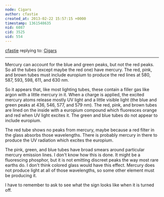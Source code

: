 ```yaml
---
node: Cigars
author: cfastie
created_at: 2013-02-22 15:57:15 +0000
timestamp: 1361548635
nid: 6087
cid: 3525
uid: 554
---
```




[cfastie](../profile/cfastie) replying to: [Cigars](../notes/cfastie/2-21-2013/cigars)

----
Mercury can account for the blue and green peaks, but not the red peaks. So all the tubes (except maybe the red one) have mercury. The red, pink, and brown tubes must include europium to produce the red lines at 580, 587, 593, 598, 611, and 630 nm. 

So it appears that, like most lighting tubes, these contain a filler gas like argon with a little mercury in it. When a charge is applied, the excited mercury atoms release mostly UV light and a little visible light (the blue and green peaks at 436, 546, 577, and 579 nm).  The red, pink, and brown tubes are lined on the inside with a europium compound which fluoresces orange and red when UV light excites it.  The green and blue tubes do not appear to include europium.  

The red tube shows no peaks from mercury, maybe because a red filter in the glass absorbs those wavelengths. There is probably mercury in there to produce the UV radiation which excites the europium.

The pink, green, and blue tubes have broad smears around particular mercury emission lines. I don't know how this is done. It might be a fluorescing phosphor, but it is not emitting discreet peaks the way most rare earths do.  I don't think colored glass would have this effect.  Mercury does not produce light at all of those wavelengths, so some other element must be producing it. 

I have to remember to ask to see what the sign looks like when it is turned off.

